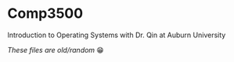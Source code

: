 # Comp3500

Introduction to Operating Systems with Dr. Qin at Auburn University

*These files are old/random* :grin:
